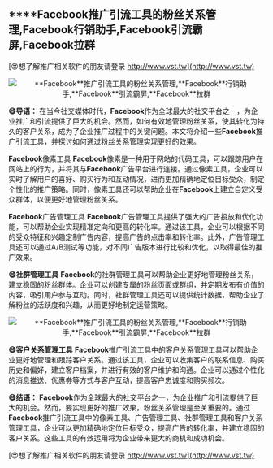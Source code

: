 ## ****Facebook**推广引流工具的粉丝关系管理,**Facebook**行销助手,**Facebook**引流霸屏,**Facebook**拉群**

[😍想了解推广相关软件的朋友请登录 http://www.vst.tw](http://www.vst.tw)

 <center><img src="https://vst.tw/MP4/tuiguang/png/5.png" alt="**Facebook**推广引流工具的粉丝关系管理,**Facebook**行销助手,**Facebook**引流霸屏,**Facebook**拉群"></center>

**😄导语：**
在当今社交媒体时代，**Facebook**作为全球最大的社交平台之一，为企业推广和引流提供了巨大的机会。然而，如何有效地管理粉丝关系，使其转化为持久的客户关系，成为了企业推广过程中的关键问题。本文将介绍一些**Facebook**推广引流工具，并探讨如何通过粉丝关系管理实现更好的效果。

**Facebook**像素工具
**Facebook**像素是一种用于网站的代码工具，可以跟踪用户在网站上的行为，并将其与**Facebook**广告平台进行连接。通过像素工具，企业可以实时了解用户的喜好、购买行为和互动情况，进而更加精确地定位目标受众，制定个性化的推广策略。同时，像素工具还可以帮助企业在**Facebook**上建立自定义受众群体，以便更好地管理粉丝关系。

**Facebook**广告管理工具
**Facebook**广告管理工具提供了强大的广告投放和优化功能，可以帮助企业实现精准定向和更高的转化率。通过该工具，企业可以根据不同的受众特征和兴趣定制广告内容，提高广告的点击率和转化率。此外，广告管理工具还可以通过A/B测试等功能，对不同广告版本进行比较和优化，以取得最佳的推广效果。

**😄社群管理工具**
**Facebook**的社群管理工具可以帮助企业更好地管理粉丝关系，建立稳固的粉丝群体。企业可以创建专属的粉丝页面或群组，并定期发布有价值的内容，吸引用户参与互动。同时，社群管理工具还可以提供统计数据，帮助企业了解粉丝的活跃度和兴趣，从而更好地制定运营策略。

 <center><img src="https://vst.tw/MP4/tuiguang/png/2.png" alt="**Facebook**推广引流工具的粉丝关系管理,**Facebook**行销助手,**Facebook**引流霸屏,**Facebook**拉群"></center>

**😄客户关系管理工具**
**Facebook**推广引流工具中的客户关系管理工具可以帮助企业更好地管理和跟踪客户关系。通过该工具，企业可以收集客户的联系信息、购买历史和偏好，建立客户档案，并进行有效的客户维护和沟通。企业可以通过个性化的消息推送、优惠券等方式与客户互动，提高客户忠诚度和购买频次。

**😄结语：**
**Facebook**作为全球最大的社交平台之一，为企业推广和引流提供了巨大的机会。然而，要实现更好的推广效果，粉丝关系管理是至关重要的。通过**Facebook**推广引流工具中的像素工具、广告管理工具、社群管理工具和客户关系管理工具，企业可以更加精确地定位目标受众，提高广告的转化率，并建立稳固的客户关系。这些工具的有效运用将为企业带来更大的商机和成功机会。

[😍想了解推广相关软件的朋友请登录 http://www.vst.tw](http://www.vst.tw)



